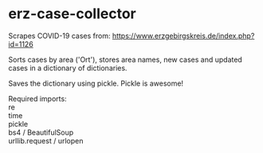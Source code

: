 # erz-case-collector

Scrapes COVID-19 cases from:
https://www.erzgebirgskreis.de/index.php?id=1126

Sorts cases by area ('Ort'), stores area names, new cases and updated cases in a dictionary of dictionaries.

Saves the dictionary using pickle. Pickle is awesome!

Required imports:\
re\
time\
pickle\
bs4 / BeautifulSoup\
urllib.request / urlopen

